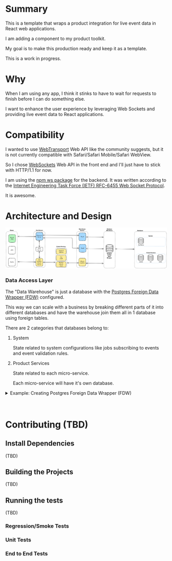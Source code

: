 # Summary
This is a template that wraps a product integration for live event data in React web applications.

I am adding a component to my product toolkit.

My goal is to make this production ready and keep it as a template.

This is a work in progress.

# Why
When I am using any app, I think it stinks to have to wait for requests to finish before I can do something else.

I want to enhance the user experience by leveraging Web Sockets and providing live event data to React applications.


# Compatibility
I wanted to use [WebTransport](https://developer.mozilla.org/en-US/docs/Web/API/WebTransport#browser_compatibility) Web API like the community suggests, but it is not currently compatible with Safari/Safari Mobile/Safari WebView.

So I chose [WebSockets](https://developer.mozilla.org/en-US/docs/Web/API/WebSockets_API#browser_compatibility) Web API in the front end and I'll just have to stick with HTTP/1.1 for now.

I am using the [npm ws package](https://www.npmjs.com/package/ws) for the backend.
It was written according to the [Internet Engineering Task Force (IETF) RFC-6455 Web Socket Protocol](https://datatracker.ietf.org/doc/html/rfc6455).

It is awesome.

# Architecture and Design
![System Architecture Diagram](./system-architecture-diagram.png "System Architecture Diagram")

### Data Access Layer

The "Data Warehouse" is just a database with the [Postgres Foreign Data Wrapper (FDW)](https://www.postgresql.org/docs/current/postgres-fdw.html) configured.

This way we can scale with a business by breaking different parts of it into different databases and have the warehouse join them all in 1 database using foreign tables.

There are 2 categories that databases belong to:
1. System

    State related to system configurations like jobs subscribing to events and event validation rules.

2. Product Services

    State related to each micro-service.
    
    Each micro-service will have it's own database.


<details>
<summary>Example: Creating Postgres Foreign Data Wrapper (FDW)</summary>

```
-- Create remote schema to match foreign schema.
-- Set the search path to the remote schema created.
set search_path to web_socket_event_system_events;

-- Now the extension will be created in the remote schema just created.
create extension if not exists postgres_fdw;

CREATE SERVER gateway_event_server
FOREIGN DATA WRAPPER postgres_fdw
OPTIONS (host 'localhost', dbname 'web_socket_event_system', port '5432');

CREATE USER MAPPING FOR admin
SERVER gateway_event_server
OPTIONS (user 'admin', password 'password');

 -- Create whatever enums (types)/functions exist in the foreign database
 -- within this remote database
CREATE TYPE web_socket_event_system_events.event_label AS ENUM ('update_user_profile');

IMPORT FOREIGN SCHEMA web_socket_event_system_events
FROM SERVER gateway_event_server
INTO web_socket_event_system_events;

select * from web_socket_event_system_events.rules;

-- View all foreign servers.
-- select * from pg_foreign_server

```
</details>
<br/>
<br/>

# Contributing (TBD)

## Install Dependencies
(TBD)

## Building the Projects
(TBD)

## Running the tests
(TBD)

### Regression/Smoke Tests
### Unit Tests
### End to End Tests